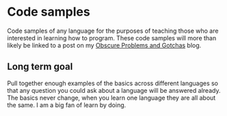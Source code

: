 # Code samples
Code samples of any language for the purposes of teaching those who are interested in learning how to program. These code samples will more than likely be linked to a post on my [Obscure Problems and Gotchas](https://obscureproblemsandgotchas.com/) blog.

## Long term goal
Pull together enough examples of the basics across different languages so that any question you could ask about a language will be answered already. The basics never change, when you learn one language they are all about the same. I am a big fan of learn by doing.